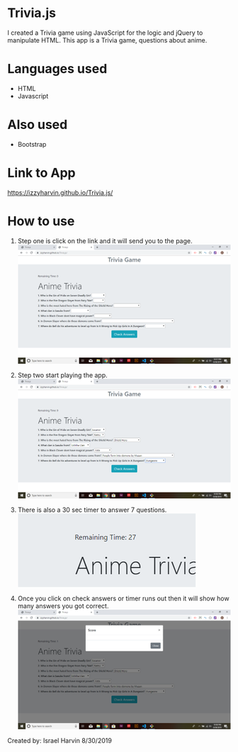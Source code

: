 # Trivia.js

I created a Trivia game using JavaScript for the logic and jQuery to manipulate HTML. This app is a Trivia game, questions about anime.

# Languages used

- HTML
- Javascript

# Also used

- Bootstrap

# Link to App

https://izzyharvin.github.io/Trivia.js/

# How to use

1. Step one is click on the link and it will send you to the page.
![Home](/assets/pictures/triviagame_page.png)

2. Step two start playing the app.
![Answer Questions](/assets/pictures/triviagame_answerquestions.png)

3. There is also a 30 sec timer to answer 7 questions.<br>
![Timer](/assets/pictures/triviagame_timer.png)

4. Once you click on check answers or timer runs out then it will show how many answers you got correct.
![Score](/assets/pictures/triviagame_showscore.png)

Created by:
Israel Harvin 8/30/2019